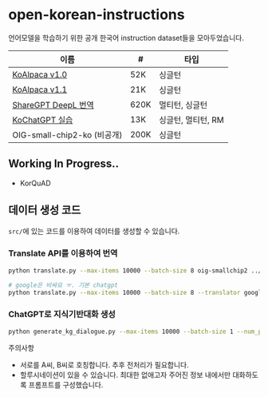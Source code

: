 # open-korean-instructions
언어모델을 학습하기 위한 공개 한국어 instruction dataset들을 모아두었습니다.

| 이름 | # | 타입 |
|---|---|---|
| [KoAlpaca v1.0](https://huggingface.co/datasets/Bingsu/ko_alpaca_data) | 52K | 싱글턴 |
| [KoAlpaca v1.1](https://raw.githubusercontent.com/Beomi/KoAlpaca/main/KoAlpaca_v1.1.jsonl) | 21K | 싱글턴 |
| [ShareGPT DeepL 번역](https://huggingface.co/datasets/junelee/sharegpt_deepl_ko) | 620K | 멀티턴, 싱글턴 |
| [KoChatGPT 실습](https://github.com/airobotlab/KoChatGPT) | 13K | 싱글턴, 멀티턴, RM |
| OIG-small-chip2-ko (비공개) | 200K | 싱글턴 |

## Working In Progress..
- KorQuAD



## 데이터 생성 코드
`src/`에 있는 코드를 이용하여 데이터를 생성할 수 있습니다.

### Translate API를 이용하여 번역
```bash
python translate.py --max-items 10000 --batch-size 8 oig-smallchip2 ../data/oig-smallchip2.jsonl

# google은 비싸요 ㅠ. 기본 chatgpt
python translate.py --max-items 10000 --batch-size 8 --translator google oig-smallchip2 ../data/oig-smallchip2.jsonl
```

### ChatGPT로 지식기반대화 생성
```bash
python generate_kg_dialogue.py --max-items 10000 --batch-size 1 --num_process 4 korquad-v1 ../data/korquad-chat.jsonl
```

주의사항
- 서로를 A씨, B씨로 호칭합니다. 추후 전처리가 필요합니다.
- 할루시네이션이 있을 수 있습니다. 최대한 없애고자 주어진 정보 내에서만 대화하도록 프롬프트를 구성했습니다.